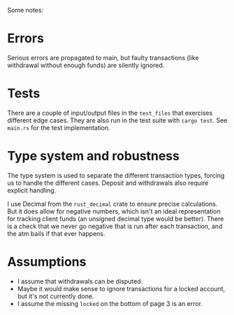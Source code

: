 Some notes:

# Errors

Serious errors are propagated to main, but faulty transactions (like withdrawal without enough funds) are silently ignored.

# Tests

There are a couple of input/output files in the `test_files` that exercises different edge cases. They are also run in the test suite with `cargo test`. See `main.rs` for the test implementation.

# Type system and robustness

The type system is used to separate the different transaction types, forcing us to handle the different cases. Deposit and withdrawals also require explicit handling.

I use Decimal from the `rust_decimal` crate to ensure precise calculations. But it does allow for negative numbers, which isn't an ideal representation for tracking client funds (an unsigned decimal type would be better). There is a check that we never go negative that is run after each transaction, and the atm bails if that ever happens.

# Assumptions

- I assume that withdrawals can be disputed.
- Maybe it would make sense to ignore transactions for a locked account, but it's not currently done.
- I assume the missing `locked` on the bottom of page 3 is an error.
